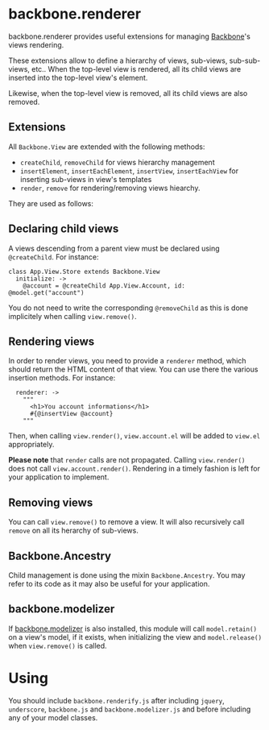 backbone.renderer
=================

backbone.renderer provides useful extensions for managing [Backbone](http://backbonejs.org/)'s views rendering.

These extensions allow to define a hierarchy of views, sub-views, sub-sub-views, etc.. When the top-level view 
is rendered, all its child views are inserted into the top-level view's element.

Likewise, when the top-level view is removed, all its child views are also removed.

Extensions
----------

All `Backbone.View` are extended with the following methods:

* `createChild`, `removeChild` for views hierarchy management
* `insertElement`, `insertEachElement`, `insertView`, `insertEachView` for inserting sub-views in view's templates
* `render`, `remove` for rendering/removing views hiearchy.

They are used as follows:

Declaring child views
---------------------

A views descending from a parent view must be declared using `@createChild`. For instance:

```
class App.View.Store extends Backbone.View
  initialize: ->
    @account = @createChild App.View.Account, id: @model.get("account")
```

You do not need to write the corresponding `@removeChild` as this is done implicitely when calling `view.remove()`.

Rendering views
---------------

In order to render views, you need to provide a `renderer` method, which should return the HTML content of that
view. You can use there the various insertion methods. For instance:

```
  renderer: ->
    """
      <h1>You account informations</h1>
      #{@insertView @account}
    """
```

Then, when calling `view.render()`, `view.account.el` will be added to `view.el` appropriately.

**Please note** that `render` calls are not propagated. Calling `view.render()` does
not call `view.account.render()`. Rendering in a timely fashion is left for your application to implement.

Removing views
--------------

You can call `view.remove()` to remove a view. It will also recursively call `remove` on all its herarchy of sub-views.

Backbone.Ancestry
-----------------

Child management is done using the mixin `Backbone.Ancestry`. You may refer to its code as it may also be 
useful for your application.

backbone.modelizer
------------------

If [backbone.modelizer](https://github.com/audiosocket/backbone.modelizer/) is also installed, this module will
call `model.retain()` on a view's model, if it exists, when initializing the view  and `model.release()` when
`view.remove()` is called.

Using
=====

You should include `backbone.renderify.js` after including `jquery`, `underscore`, `backbone.js`
and `backbone.modelizer.js` and before including any of your model classes.
